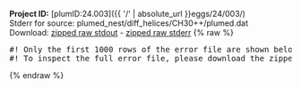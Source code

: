 **Project ID:** [plumID:24.003]({{ '/' | absolute_url }}eggs/24/003/)  
Stderr for source:  plumed_nest/diff_helices/CH30++/plumed.dat   
Download: [zipped raw stdout](plumed.dat.plumed.stdout.txt.zip) - [zipped raw stderr](plumed.dat.plumed.stderr.txt.zip) 
{% raw %}
<pre>
#! Only the first 1000 rows of the error file are shown below
#! To inspect the full error file, please download the zipped raw stderr file above
</pre>
{% endraw %}
